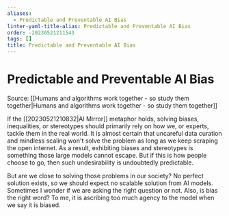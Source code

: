```yaml
---
aliases:
  - Predictable and Preventable AI Bias
linter-yaml-title-alias: Predictable and Preventable AI Bias
order: -20230521211543
tags: []
title: Predictable and Preventable AI Bias
---
```


# Predictable and Preventable AI Bias

Source: [[Humans and algorithms work together - so study them together|Humans and algorithms work together - so study them together]]

If the [[20230521210832|AI Mirror]] metaphor holds, solving biases, inequalities, or stereotypes should primarily rely on how we, or experts, tackle them in the real world. It is almost certain that uncareful data curation and mindless scaling won't solve the problem as long as we keep scraping the open internet. As a result, exhibiting biases and stereotypes is something those large models cannot escape. But if this is how people choose to go, then such undesirability is undoubtedly predictable.

But are we close to solving those problems in our society? No perfect solution exists, so we should expect no scalable solution from AI models. Sometimes I wonder if we are asking the right question or not. Also, is bias the right word? To me, it is ascribing too much agency to the model when we say it is biased.